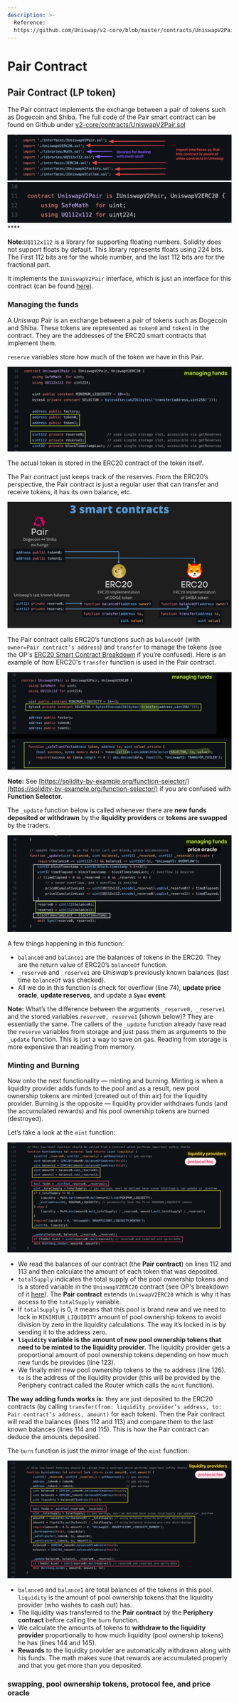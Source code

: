 ```yaml
---
description: >-
  Reference:
  https://github.com/Uniswap/v2-core/blob/master/contracts/UniswapV2Pair.sol
---
```


# Pair Contract

## Pair Contract (LP token)

The Pair contract implements the exchange between a pair of tokens such as Dogecoin and Shiba. The full code of the Pair smart contract can be found on Github under [v2-core/contracts/UniswapV2Pair.sol](https://github.com/Uniswap/v2-core/blob/master/contracts/UniswapV2Pair.sol)

![](<../../../.gitbook/assets/imagem (6).png>)![](<../../../.gitbook/assets/imagem (5).png>)****

**Note:**`UQ112x112` is a library for supporting floating numbers. Solidity does not support floats by default. This library represents floats using 224 bits. The First 112 bits are for the whole number, and the last 112 bits are for the fractional part.

It implements the `IUniswapV2Pair` interface, which is just an interface for this contract (can be found [here](https://github.com/Uniswap/v2-core/blob/master/contracts/interfaces/IUniswapV2Pair.sol)).

### Managing the funds <a href="#7d54" id="7d54"></a>

A _Uniswap_ Pair is an exchange between a pair of tokens such as Dogecoin and Shiba. These tokens are represented as `token0` and `token1` in the contract. They are the addresses of the ERC20 smart contracts that implement them.

`reserve` variables store how much of the token we have in this Pair.

![](<../../../.gitbook/assets/imagem (7).png>)

The actual token is stored in the ERC20 contract of the    token itself.

The Pair contract just keeps track of the reserves. From the ERC20’s perspective, the Pair contract is just a regular user that can transfer and receive tokens, it has its own balance, etc.

![This is how funds are managed across 3 smart contracts](<../../../.gitbook/assets/imagem (4).png>)

The Pair contract calls ERC20’s functions such as `balanceOf` (with `owner=Pair contract’s address`) and `transfer` to manage the tokens (see the OP's [ERC20 Smart Contract Breakdown](https://ilamanov.medium.com/erc20-smart-contract-breakdown-9dab65cec671) if you’re confused). Here is an example of how ERC20's `transfer` function is used in the Pair contract.

![Here is an example of how ERC20's transfer function is used in the Pair contract.](<../../../.gitbook/assets/imagem (8).png>)

**Note:** See [https://solidity-by-example.org/function-selector/](https://solidity-by-example.org/function-selector/) if you are confused with **Function Selector.**

The `_update` function below is called whenever there are **new funds deposited or withdrawn** by the **liquidity providers** or **tokens are swapped** by the traders.

![](<../../../.gitbook/assets/imagem (9).png>)

A few things happening in this function:

* `balance0` and `balance1` are the balances of tokens in the ERC20. They are the return value of ERC20’s `balanceOf` function.
* `_reserve0` and `_reserve1` are _Uniswap_’s previously known balances (last time `balanceOf` was checked).
* All we do in this function is check for overflow (line 74), **update price oracle**, **update reserves**, and update a **`Sync` event**.

**Note:** What’s the difference between the arguments `_reserve0, _reserve1` and the stored variables `reserve0, reserve1` (shown below)? They are essentially the same. The callers of the `_update` function already have read the `reserve` variables from storage and just pass them as arguments to the `_update` function. This is just a way to save on gas. Reading from storage is more expensive than reading from memory.

### Minting and Burning <a href="#64ce" id="64ce"></a>

Now onto the next functionality — minting and burning. Minting is when a liquidity provider adds funds to the pool and as a result, new pool ownership tokens are minted (created out of thin air) for the liquidity provider. Burning is the opposite — liquidity provider withdraws funds (and the accumulated rewards) and his pool ownership tokens are burned (destroyed).

Let’s take a look at the `mint` function:

![](../../../.gitbook/assets/imagem.png)

* We read the balances of our contract (the **Pair contract**) on lines 112 and 113 and then calculate the amount of each token that was deposited.
* `totalSupply` indicates the total supply of the pool ownership tokens and is a stored variable in the `UniswapV2ERC20` contract (see OP's breakdown of it [here](https://ilamanov.medium.com/erc20-smart-contract-breakdown-9dab65cec671)). The **Pair contract** extends `UniswapV2ERC20` which is why it has access to the `totalSupply` variable.
* If `totalSupply` is 0, it means that this pool is brand new and we need to lock in `MINIMIUM_LIQUIDITY` amount of pool ownership tokens to avoid division by zero in the liquidity calculations. The way it’s locked in is by sending it to the address zero.&#x20;
* **`liquidity` variable is the amount of new pool ownership tokens that need to be minted to the liquidity provider**. The liquidity provider gets a proportional amount of pool ownership tokens depending on how much new funds he provides (line 123).
* We finally mint new pool ownership tokens to the `to` address (line 126). `to` is the address of the liquidity provider (this will be provided by the Periphery contract called the Router which calls the `mint` function).

**The way adding funds works is:** they are just deposited to the ERC20 contracts (by calling `transfer(from: liquidity provider’s address, to: Pair contract’s address, amount)` for each token). Then the Pair contract will read the balances (lines 112 and 113) and compare them to the last known balances (lines 114 and 115). This is how the Pair contract can deduce the amounts deposited.

The `burn` function is just the mirror image of the `mint` function:

![](<../../../.gitbook/assets/imagem (2).png>)



* `balance0` and `balance1` are total balances of the tokens in this pool. `liquidity` is the amount of pool ownership tokens that the liquidity provider (who wishes to cash out) has.&#x20;
* The liquidity was transferred to the **Pair contract** by the **Periphery contract** before calling the `burn` function.
* We calculate the amounts of tokens to **withdraw to the liquidity provider** proportionally to how much liquidity (pool ownership tokens) he has (lines 144 and 145).
* **Rewards** to the liquidity provider are automatically withdrawn along with his funds. The math makes sure that rewards are accumulated properly and that you get more than you deposited.

### swapping, pool ownership tokens, protocol fee, and price oracle

